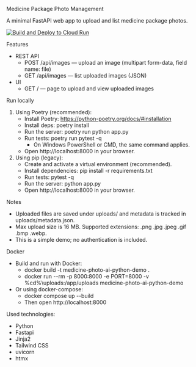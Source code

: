 Medicine Package Photo Management

A minimal FastAPI web app to upload and list medicine package photos.

[![Build and Deploy to Cloud Run](https://github.com/bereczkitamas/medicine-photo-ai-python-demo/actions/workflows/google-cloudrun-docker.yml/badge.svg)](https://github.com/bereczkitamas/medicine-photo-ai-python-demo/actions/workflows/google-cloudrun-docker.yml)

Features
- REST API
  - POST /api/images — upload an image (multipart form-data, field name: file)
  - GET /api/images — list uploaded images (JSON)
- UI
  - GET / — page to upload and view uploaded images

Run locally
1. Using Poetry (recommended):
   - Install Poetry: https://python-poetry.org/docs/#installation
   - Install deps: poetry install
   - Run the server: poetry run python app.py
   - Run tests: poetry run pytest -q
     - On Windows PowerShell or CMD, the same command applies.
   - Open http://localhost:8000 in your browser.
2. Using pip (legacy):
   - Create and activate a virtual environment (recommended).
   - Install dependencies: pip install -r requirements.txt
   - Run tests: pytest -q
   - Run the server: python app.py
   - Open http://localhost:8000 in your browser.

Notes
- Uploaded files are saved under uploads/ and metadata is tracked in uploads/metadata.json.
- Max upload size is 16 MB. Supported extensions: .png .jpg .jpeg .gif .bmp .webp.
- This is a simple demo; no authentication is included.

Docker
- Build and run with Docker:
  - docker build -t medicine-photo-ai-python-demo .
  - docker run --rm -p 8000:8000 -e PORT=8000 -v %cd%\uploads:/app/uploads medicine-photo-ai-python-demo
- Or using docker-compose:
  - docker compose up --build
  - Then open http://localhost:8000

Used technologies:
- Python
- Fastapi
- Jinja2
- Tailwind CSS
- uvicorn
- htmx
